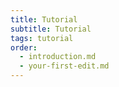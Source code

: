 ```yaml
---
title: Tutorial
subtitle: Tutorial
tags: tutorial
order: 
  - introduction.md
  - your-first-edit.md
---
```


